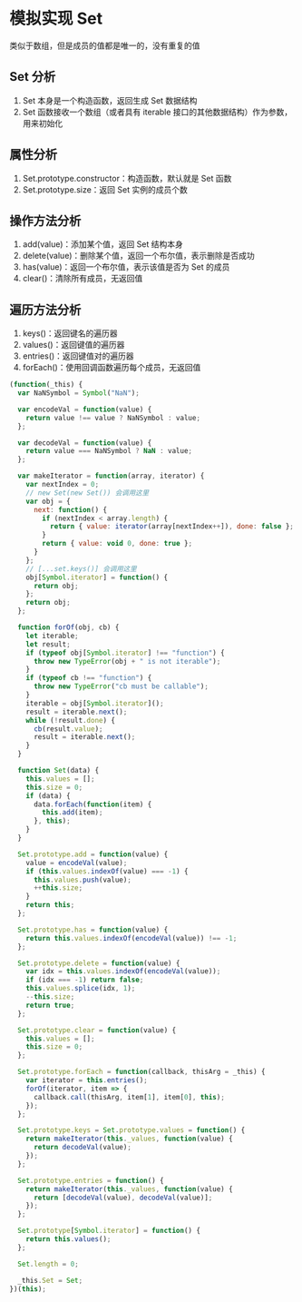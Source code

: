 # 模拟实现 Set

类似于数组，但是成员的值都是唯一的，没有重复的值

## Set 分析

1. Set 本身是一个构造函数，返回生成 Set 数据结构
2. Set 函数接收一个数组（或者具有 iterable 接口的其他数据结构）作为参数，用来初始化

## 属性分析

1. Set.prototype.constructor：构造函数，默认就是 Set 函数
2. Set.prototype.size：返回 Set 实例的成员个数

## 操作方法分析

1. add(value)：添加某个值，返回 Set 结构本身
2. delete(value)：删除某个值，返回一个布尔值，表示删除是否成功
3. has(value)：返回一个布尔值，表示该值是否为 Set 的成员
4. clear()：清除所有成员，无返回值

## 遍历方法分析

1. keys()：返回键名的遍历器
2. values()：返回键值的遍历器
3. entries()：返回键值对的遍历器
4. forEach()：使用回调函数遍历每个成员，无返回值

```js
(function(_this) {
  var NaNSymbol = Symbol("NaN");

  var encodeVal = function(value) {
    return value !== value ? NaNSymbol : value;
  };

  var decodeVal = function(value) {
    return value === NaNSymbol ? NaN : value;
  };

  var makeIterator = function(array, iterator) {
    var nextIndex = 0;
    // new Set(new Set()) 会调用这里
    var obj = {
      next: function() {
        if (nextIndex < array.length) {
          return { value: iterator(array[nextIndex++]), done: false };
        }
        return { value: void 0, done: true };
      }
    };
    // [...set.keys()] 会调用这里
    obj[Symbol.iterator] = function() {
      return obj;
    };
    return obj;
  };

  function forOf(obj, cb) {
    let iterable;
    let result;
    if (typeof obj[Symbol.iterator] !== "function") {
      throw new TypeError(obj + " is not iterable");
    }
    if (typeof cb !== "function") {
      throw new TypeError("cb must be callable");
    }
    iterable = obj[Symbol.iterator]();
    result = iterable.next();
    while (!result.done) {
      cb(result.value);
      result = iterable.next();
    }
  }

  function Set(data) {
    this.values = [];
    this.size = 0;
    if (data) {
      data.forEach(function(item) {
        this.add(item);
      }, this);
    }
  }

  Set.prototype.add = function(value) {
    value = encodeVal(value);
    if (this.values.indexOf(value) === -1) {
      this.values.push(value);
      ++this.size;
    }
    return this;
  };

  Set.prototype.has = function(value) {
    return this.values.indexOf(encodeVal(value)) !== -1;
  };

  Set.prototype.delete = function(value) {
    var idx = this.values.indexOf(encodeVal(value));
    if (idx === -1) return false;
    this.values.splice(idx, 1);
    --this.size;
    return true;
  };

  Set.prototype.clear = function(value) {
    this.values = [];
    this.size = 0;
  };

  Set.prototype.forEach = function(callback, thisArg = _this) {
    var iterator = this.entries();
    forOf(iterator, item => {
      callback.call(thisArg, item[1], item[0], this);
    });
  };

  Set.prototype.keys = Set.prototype.values = function() {
    return makeIterator(this._values, function(value) {
      return decodeVal(value);
    });
  };

  Set.prototype.entries = function() {
    return makeIterator(this._values, function(value) {
      return [decodeVal(value), decodeVal(value)];
    });
  };

  Set.prototype[Symbol.iterator] = function() {
    return this.values();
  };

  Set.length = 0;

  _this.Set = Set;
})(this);
```

